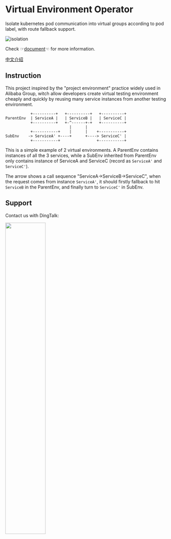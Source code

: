 Virtual Environment Operator
===========

Isolate kubernetes pod communication into virtual groups according to pod label, with route fallback support.

![isolation](https://virtual-environment.oss-cn-zhangjiakou.aliyuncs.com/image/diagram-en-us.jpg)

Check ☞[document](https://alibaba.github.io/virtual-environment/#/en-us/)☜ for more information.

[中文介绍](./README.md)

## Instruction

This project inspired by the "project environment" practice widely used in Alibaba Group,
witch allow developers create virtual testing environment cheaply and quickly by reusing many service instances from
another testing environment.

```
           +----------+   +----------+   +----------+
ParentEnv  | ServiceA |   | ServiceB |   | ServiceC |
           +----------+   +-^------+-+   +----------+
                            |      |
           +-----------+    |      |    +-----------+
SubEnv    -> ServiceA' +----+      +----> ServiceC' |
           +-----------+                +-----------+
```

This is a simple example of 2 virtual environments. A ParentEnv contains instances of all the 3 services,
while a SubEnv inherited from ParentEnv only contains instance of ServiceA and ServiceC (record as `ServiceA'` and `ServiceC'`).

The arrow shows a call sequence "ServiceA->ServiceB->ServiceC", when the request comes from instance `ServiceA'`,
it should firstly fallback to hit `ServiceB` in the ParentEnv, and finally turn to `ServiceC'` in SubEnv.

## Support

Contact us with DingTalk:

<img src="https://virtual-environment.oss-cn-zhangjiakou.aliyuncs.com/image/dingtalk-group-en-us.jpg" width="50%"></img>
